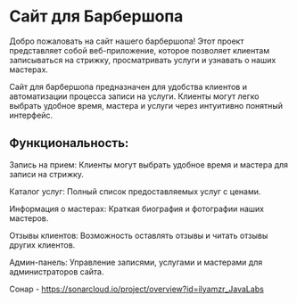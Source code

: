 # Сайт для Барбершопа

Добро пожаловать на сайт нашего барбершопа! Этот проект представляет собой веб-приложение, которое позволяет клиентам записываться на стрижку, просматривать услуги и узнавать о наших мастерах.

Сайт для барбершопа предназначен для удобства клиентов и автоматизации процесса записи на услуги. Клиенты могут легко выбрать удобное время, мастера и услуги через интуитивно понятный интерфейс.

## Функциональность:

Запись на прием: Клиенты могут выбрать удобное время и мастера для записи на стрижку.

Каталог услуг: Полный список предоставляемых услуг с ценами.

Информация о мастерах: Краткая биография и фотографии наших мастеров.

Отзывы клиентов: Возможность оставлять отзывы и читать отзывы других клиентов.

Админ-панель: Управление записями, услугами и мастерами для администраторов сайта.



Сонар - https://sonarcloud.io/project/overview?id=ilyamzr_JavaLabs
